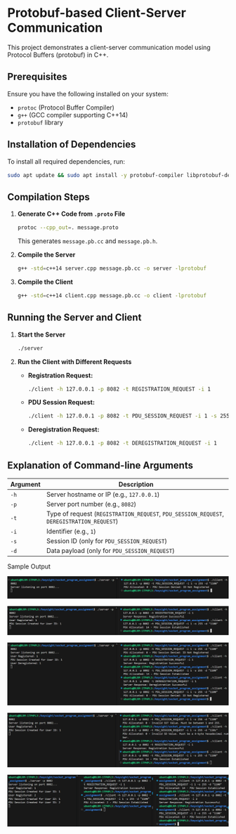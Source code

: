 # Protobuf-based Client-Server Communication

This project demonstrates a client-server communication model using Protocol Buffers (protobuf) in C++.

## Prerequisites

Ensure you have the following installed on your system:
- `protoc` (Protocol Buffer Compiler)
- `g++` (GCC compiler supporting C++14)
- `protobuf` library

## Installation of Dependencies

To install all required dependencies, run:
```sh
sudo apt update && sudo apt install -y protobuf-compiler libprotobuf-dev g++
```

## Compilation Steps

1. **Generate C++ Code from `.proto` File**
   ```sh
   protoc --cpp_out=. message.proto
   ```
   This generates `message.pb.cc` and `message.pb.h`.

2. **Compile the Server**
   ```sh
   g++ -std=c++14 server.cpp message.pb.cc -o server -lprotobuf
   ```

3. **Compile the Client**
   ```sh
   g++ -std=c++14 client.cpp message.pb.cc -o client -lprotobuf
   ```

## Running the Server and Client

1. **Start the Server**
   ```sh
   ./server
   ```

2. **Run the Client with Different Requests**

   - **Registration Request:**
     ```sh
     ./client -h 127.0.0.1 -p 8082 -t REGISTRATION_REQUEST -i 1
     ```

   - **PDU Session Request:**
     ```sh
     ./client -h 127.0.0.1 -p 8082 -t PDU_SESSION_REQUEST -i 1 -s 255 -d "1100"
     ```

   - **Deregistration Request:**
     ```sh
     ./client -h 127.0.0.1 -p 8082 -t DEREGISTRATION_REQUEST -i 1
     ```

## Explanation of Command-line Arguments

| Argument | Description |
|----------|-------------|
| `-h` | Server hostname or IP (e.g., `127.0.0.1`) |
| `-p` | Server port number (e.g., `8082`) |
| `-t` | Type of request (`REGISTRATION_REQUEST`, `PDU_SESSION_REQUEST`, `DEREGISTRATION_REQUEST`) |
| `-i` | Identifier (e.g., `1`) |
| `-s` | Session ID (only for `PDU_SESSION_REQUEST`) |
| `-d` | Data payload (only for `PDU_SESSION_REQUEST`) |


Sample Output

![alt text](image.png)

![alt text](image-1.png)

![alt text](image-2.png)

![alt text](image-3.png)

![alt text](image-4.png)